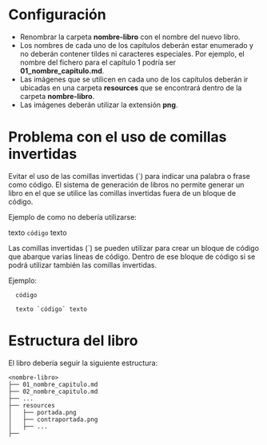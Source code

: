 # Configuración

- Renombrar la carpeta **nombre-libro** con el nombre del nuevo libro.
- Los nombres de cada uno de los capítulos deberán estar enumerado y no deberán
  contener tildes ni caracteres especiales. Por ejemplo, el nombre del fichero para
  el capítulo 1 podría ser **01_nombre_capitulo.md**.
- Las imágenes que se utilicen en cada uno de los capítulos deberán ir
  ubicadas en una carpeta **resources** que se encontrará dentro de la
  carpeta **nombre-libro**.
- Las imágenes deberán utilizar la extensión **png**.

# Problema con el uso de comillas invertidas

Evitar el uso de las comillas invertidas (`) para indicar una palabra o 
frase como código. El sistema de generación de libros no permite generar 
un libro en el que se utilice las comillas invertidas fuera de un bloque
de código.

Ejemplo de como no debería utilizarse:

texto `código` texto

Las comillas invertidas (`) se pueden utilizar para crear un bloque de
código que abarque varias líneas de código. Dentro de ese bloque de código 
si se podrá utilizar también las comillas invertidas.

Ejemplo:

```
  código
  
  texto `código` texto
```


# Estructura del libro

El libro debería seguir la siguiente estructura:

```
<nombre-libro>
├── 01_nombre_capitulo.md
├── 02_nombre_capitulo.md
├── ...
├── resources
│   ├── portada.png
│   ├── contraportada.png
│   ├── ...
├── 

```


